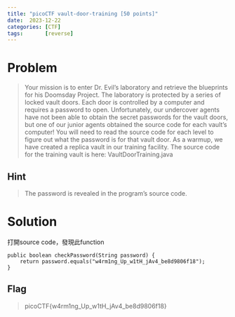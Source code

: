 ```yaml
---
title: "picoCTF vault-door-training [50 points]"
date:  2023-12-22
categories: [CTF]
tags:       [reverse]
---
```

# Problem

> Your mission is to enter Dr. Evil’s laboratory and retrieve the blueprints for his Doomsday Project. The laboratory is protected by a series of locked vault doors. Each door is controlled by a computer and requires a password to open. Unfortunately, our undercover agents have not been able to obtain the secret passwords for the vault doors, but one of our junior agents obtained the source code for each vault’s computer! You will need to read the source code for each level to figure out what the password is for that vault door. As a warmup, we have created a replica vault in our training facility. The source code for the training vault is here: VaultDoorTraining.java

## Hint

> The password is revealed in the program’s source code.

# Solution

打開source code，發現此function

``` line-numbers
public boolean checkPassword(String password) {
    return password.equals("w4rm1ng_Up_w1tH_jAv4_be8d9806f18");
}
```

## Flag

> picoCTF{w4rm1ng_Up_w1tH_jAv4_be8d9806f18}
